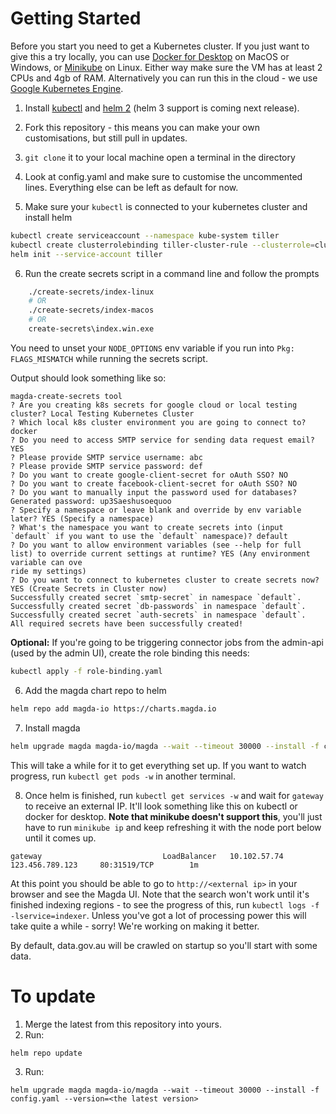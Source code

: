 # Getting Started
Before you start you need to get a Kubernetes cluster. If you just want to give this a try locally, you can use [Docker for Desktop](https://www.docker.com/products/docker-desktop) on MacOS or Windows, or [Minikube](https://kubernetes.io/docs/setup/minikube/) on Linux. Either way make sure the VM has at least 2 CPUs and 4gb of RAM. Alternatively you can run this in the cloud - we use [Google Kubernetes Engine](https://cloud.google.com/kubernetes-engine/).

1. Install [kubectl](https://kubernetes.io/docs/tasks/tools/install-kubectl/) and [helm 2](https://github.com/helm/helm/releases/tag/v2.16.3) (helm 3 support is coming next release).

2. Fork this repository - this means you can make your own customisations, but still pull in updates.

3. `git clone` it to your local machine open a terminal in the directory

4. Look at config.yaml and make sure to customise the uncommented lines. Everything else can be left as default for now.

5. Make sure your `kubectl` is connected to your kubernetes cluster and install helm
```bash
kubectl create serviceaccount --namespace kube-system tiller
kubectl create clusterrolebinding tiller-cluster-rule --clusterrole=cluster-admin --serviceaccount=kube-system:tiller
helm init --service-account tiller
```

6. Run the create secrets script in a command line and follow the prompts
```bash
    ./create-secrets/index-linux
    # OR
    ./create-secrets/index-macos
    # OR
    create-secrets\index.win.exe
```
You need to unset your `NODE_OPTIONS` env variable if you run into `Pkg: FLAGS_MISMATCH` while running the secrets script.

Output should look something like so:
```
magda-create-secrets tool 
? Are you creating k8s secrets for google cloud or local testing cluster? Local Testing Kubernetes Cluster
? Which local k8s cluster environment you are going to connect to? docker
? Do you need to access SMTP service for sending data request email? YES
? Please provide SMTP service username: abc
? Please provide SMTP service password: def
? Do you want to create google-client-secret for oAuth SSO? NO
? Do you want to create facebook-client-secret for oAuth SSO? NO
? Do you want to manually input the password used for databases? Generated password: up3Saeshusoequoo
? Specify a namespace or leave blank and override by env variable later? YES (Specify a namespace)
? What's the namespace you want to create secrets into (input `default` if you want to use the `default` namespace)? default
? Do you want to allow environment variables (see --help for full list) to override current settings at runtime? YES (Any environment variable can ove
ride my settings)
? Do you want to connect to kubernetes cluster to create secrets now? YES (Create Secrets in Cluster now)
Successfully created secret `smtp-secret` in namespace `default`.
Successfully created secret `db-passwords` in namespace `default`.
Successfully created secret `auth-secrets` in namespace `default`.
All required secrets have been successfully created!
```

**Optional:** If you're going to be triggering connector jobs from the admin-api (used by the admin UI), create the role binding this needs:

```bash
kubectl apply -f role-binding.yaml
```

6. Add the magda chart repo to helm
```bash
helm repo add magda-io https://charts.magda.io
```

7. Install magda
```bash
helm upgrade magda magda-io/magda --wait --timeout 30000 --install -f config.yaml
```

This will take a while for it to get everything set up. If you want to watch progress, run `kubectl get pods -w` in another terminal.

8. Once helm is finished, run `kubectl get services -w` and wait for `gateway` to receive an external IP. It'll look something like this on kubectl or docker for desktop. **Note that minikube doesn't support this**, you'll just have to run `minikube ip` and keep refreshing it with the node port below until it comes up.

```
gateway                           LoadBalancer   10.102.57.74     123.456.789.123     80:31519/TCP        1m
```

At this point you should be able to go to `http://<external ip>` in your browser and see the Magda UI. Note that the search won't work until it's finished indexing regions - to see the progress of this, run `kubectl logs -f -lservice=indexer`. Unless you've got a lot of processing power this will take quite a while - sorry! We're working on making it better.

By default, data.gov.au will be crawled on startup so you'll start with some data.

# To update
1. Merge the latest from this repository into yours.
2. Run:
```bash
helm repo update
```

3. Run:
```
helm upgrade magda magda-io/magda --wait --timeout 30000 --install -f config.yaml --version=<the latest version>
```
